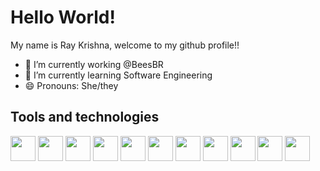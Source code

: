 
<!--
**ray-barbosa/ray-barbosa** is a ✨ _special_ ✨ repository because its `README.md` (this file) appears on your GitHub profile.

Here are some ideas to get you started:

- 🔭 I’m currently working on ...
- 🌱 I’m currently learning ...
- 👯 I’m looking to collaborate on ...
- 🤔 I’m looking for help with ...
- 💬 Ask me about ...
- 📫 How to reach me: ...
- 😄 Pronouns: ...
- ⚡ Fun fact: ...
-->

# Hello World!

 My name is Ray Krishna, welcome to my github profile!!

- 🔭 I’m currently working @BeesBR
- 🌱 I’m currently learning Software Engineering
- 😄 Pronouns: She/they


## Tools and technologies

<img loading="lazy" src="https://cdn.jsdelivr.net/gh/devicons/devicon/icons/git/git-original.svg" width="40" height="40"/> <img loading="lazy" src="https://cdn.jsdelivr.net/gh/devicons/devicon@latest/icons/react/react-original.svg" width="40" height="40" /> <img loading="lazy" src="https://cdn.jsdelivr.net/gh/devicons/devicon@latest/icons/java/java-original.svg" width="40" height="40" /> <img loading="lazy" src="https://cdn.jsdelivr.net/gh/devicons/devicon@latest/icons/spring/spring-original.svg" width="40" heigth="40"/>
           <img loading="lazy" src="https://cdn.jsdelivr.net/gh/devicons/devicon@latest/icons/javascript/javascript-original.svg" width="40" height="40" /> <img loading="lazy" src="https://cdn.jsdelivr.net/gh/devicons/devicon@latest/icons/typescript/typescript-original.svg" width="40" height="40"/> 
            <img loading="lazy" src="https://cdn.jsdelivr.net/gh/devicons/devicon@latest/icons/nodejs/nodejs-original-wordmark.svg" width="40" heigth="40" />
            <img loading="lazy" src="https://cdn.jsdelivr.net/gh/devicons/devicon@latest/icons/nestjs/nestjs-original.svg" width="40" heigth="40"/> <img loading="lazy" src="https://cdn.jsdelivr.net/gh/devicons/devicon@latest/icons/css3/css3-original.svg" width="40" heigth="40" /> <img loading="lazy" src="https://cdn.jsdelivr.net/gh/devicons/devicon@latest/icons/postman/postman-original.svg" width="40" heigth="40" /> <img loading="lazy" src="https://cdn.jsdelivr.net/gh/devicons/devicon@latest/icons/php/php-plain.svg" width="40" heigth="40"/> 
          
                    
          

        

          
          



